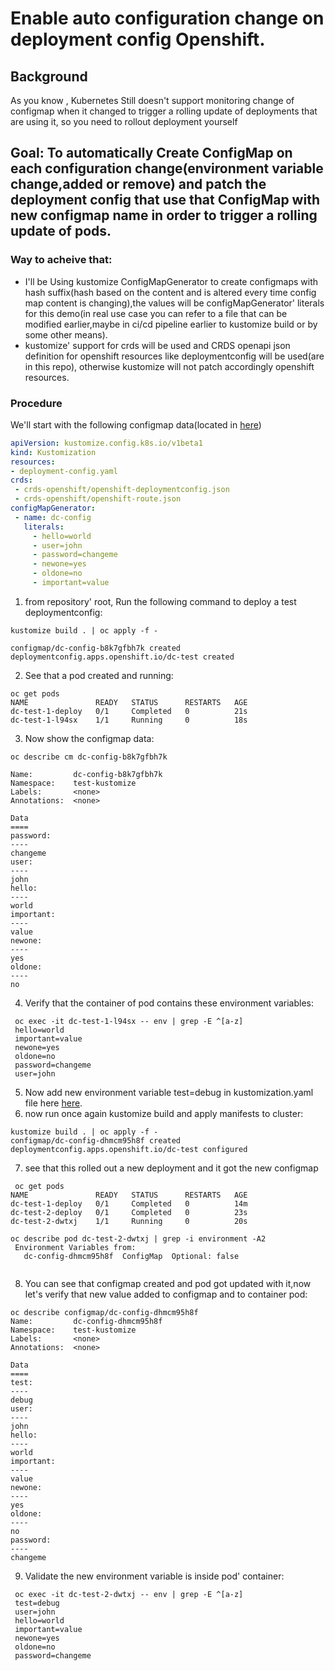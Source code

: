 # Enable auto configuration change on deployment config Openshift.

## Background
As you know , Kubernetes Still doesn't support monitoring change of configmap when it changed to trigger a rolling update of deployments that are using    it, so you need to rollout deployment yourself 

## Goal: To automatically Create ConfigMap on each configuration change(environment variable change,added or remove) and patch the deployment config that use that ConfigMap with new configmap name in order to trigger a rolling update of pods.
         
### Way to acheive that:
 
 - I'll be Using kustomize ConfigMapGenerator to create configmaps with hash suffix(hash based on the content and is altered every time config map content is changing),the values will be configMapGenerator' literals for this demo(in real use case you can refer to a file that can be modified earlier,maybe in ci/cd pipeline earlier to kustomize build or by some other means).
 - kustomize' support for crds will be used and CRDS openapi json definition for openshift resources like deploymentconfig will be used(are in this repo), otherwise kustomize will not patch accordingly openshift resources.
 
 ### Procedure
 
 We'll start with the following configmap data(located in [here](./base/kustomization.yaml))
 ```yaml
 apiVersion: kustomize.config.k8s.io/v1beta1
kind: Kustomization
resources:
- deployment-config.yaml
crds:
  - crds-openshift/openshift-deploymentconfig.json
  - crds-openshift/openshift-route.json
configMapGenerator:
  - name: dc-config
    literals:
      - hello=world
      - user=john
      - password=changeme
      - newone=yes
      - oldone=no
      - important=value
 ```
 
 1. from repository' root, Run the following command to deploy a test deploymentconfig:
 ```shell
 kustomize build . | oc apply -f -
 ```
 ```shell
 configmap/dc-config-b8k7gfbh7k created
 deploymentconfig.apps.openshift.io/dc-test created
 ```
 
 2. See that a pod created and running:
 ```shell
oc get pods
NAME               READY   STATUS      RESTARTS   AGE
dc-test-1-deploy   0/1     Completed   0          21s
dc-test-1-l94sx    1/1     Running     0          18s
```
3. Now show the configmap data:
```shell
oc describe cm dc-config-b8k7gfbh7k

Name:         dc-config-b8k7gfbh7k
Namespace:    test-kustomize
Labels:       <none>
Annotations:  <none>

Data
====
password:
----
changeme
user:
----
john
hello:
----
world
important:
----
value
newone:
----
yes
oldone:
----
no

```
 4. Verify that the container of pod contains these environment variables:
 ```shell
  oc exec -it dc-test-1-l94sx -- env | grep -E ^[a-z]
  hello=world
  important=value
  newone=yes
  oldone=no
  password=changeme
  user=john
 ```
 5. Now add new environment variable test=debug in kustomization.yaml file here [here](./base/kustomization.yaml).
 6. now run once again kustomize build and apply manifests to cluster:
 ```shell
 kustomize build . | oc apply -f -
 configmap/dc-config-dhmcm95h8f created
 deploymentconfig.apps.openshift.io/dc-test configured
 ```
 7. see that this rolled out a new deployment and it got the new configmap
 ```shell
  oc get pods
NAME               READY   STATUS      RESTARTS   AGE
dc-test-1-deploy   0/1     Completed   0          14m
dc-test-2-deploy   0/1     Completed   0          23s
dc-test-2-dwtxj    1/1     Running     0          20s

oc describe pod dc-test-2-dwtxj | grep -i environment -A2
  Environment Variables from:
    dc-config-dhmcm95h8f  ConfigMap  Optional: false


 ```
 8. You can see that configmap created and pod got updated with it,now let's verify that new value added to configmap and to container pod:
  ```shell
  oc describe configmap/dc-config-dhmcm95h8f
  Name:         dc-config-dhmcm95h8f
  Namespace:    test-kustomize
  Labels:       <none>
  Annotations:  <none>

  Data
  ====
  test:
  ----
  debug
  user:
  ----
  john
  hello:
  ----
  world
  important:
  ----
  value
  newone:
  ----
  yes
  oldone:
  ----
  no
  password:
  ----
  changeme

  ```
  9. Validate the new environment variable is inside pod' container:
   ```shell
    oc exec -it dc-test-2-dwtxj -- env | grep -E ^[a-z]
    test=debug
    user=john
    hello=world
    important=value
    newone=yes
    oldone=no
    password=changeme

   ```
